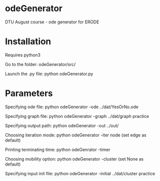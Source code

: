 # odeGenerator
DTU August course - ode generator for ERODE

# Installation
Requires python3

Go to the folder: odeGenerator/src/

Launch the .py file: python odeGenerator.py


# Parameters
Specifying ode file: python odeGenerator -ode ../dat/YesOrNo.ode

Specifying graph file: python odeGenerator -graph ../dat/graph practice

Specifying output path: python odeGenerator -out ../out/

Choosing iteration mode: python odeGenerator -iter node (set edge as default)

Printing terminating time: python odeGenrator -timer

Choosing mobility option: python odeGenerator -cluster (set None as default)

Specifying input init file: python odeGenerator -initial ../dat/cluster practice
